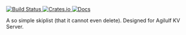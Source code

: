<a href="https://travis-ci.com/YangKeao/Agilulf">
  <img alt="Build Status" src="https://travis-ci.com/YangKeao/Agilulf.svg?branch=master">
</a>

<a href="https://crates.io/crates/agilulf_skiplist">
  <img alt="Crates.io" src="https://img.shields.io/crates/v/agilulf_skiplist.svg">
</a>

<a href="https://yangkeao.github.io/Agilulf/agilulf_skiplist/">
  <img alt="Docs" src="https://img.shields.io/badge/docs-current-success.svg">
</a>

A so simple skiplist (that it cannot even delete). Designed for Agilulf KV Server.